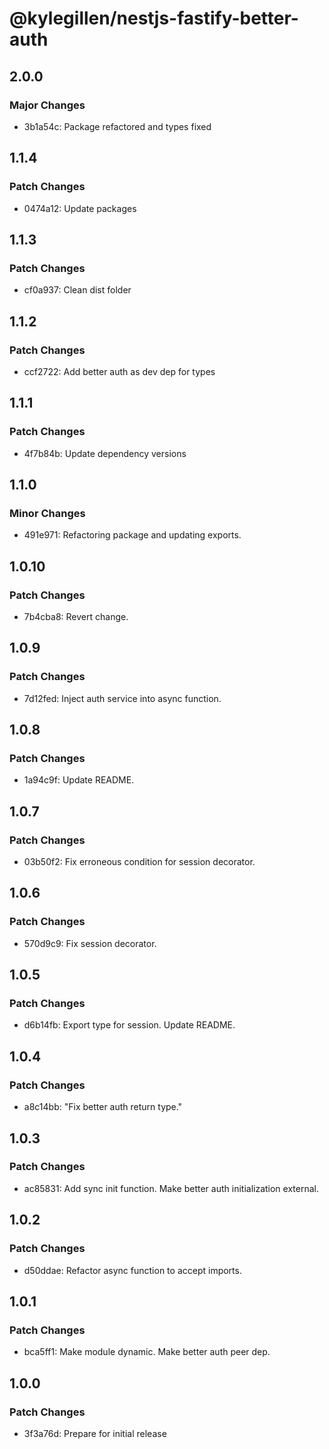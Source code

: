# @kylegillen/nestjs-fastify-better-auth

## 2.0.0

### Major Changes

- 3b1a54c: Package refactored and types fixed

## 1.1.4

### Patch Changes

- 0474a12: Update packages

## 1.1.3

### Patch Changes

- cf0a937: Clean dist folder

## 1.1.2

### Patch Changes

- ccf2722: Add better auth as dev dep for types

## 1.1.1

### Patch Changes

- 4f7b84b: Update dependency versions

## 1.1.0

### Minor Changes

- 491e971: Refactoring package and updating exports.

## 1.0.10

### Patch Changes

- 7b4cba8: Revert change.

## 1.0.9

### Patch Changes

- 7d12fed: Inject auth service into async function.

## 1.0.8

### Patch Changes

- 1a94c9f: Update README.

## 1.0.7

### Patch Changes

- 03b50f2: Fix erroneous condition for session decorator.

## 1.0.6

### Patch Changes

- 570d9c9: Fix session decorator.

## 1.0.5

### Patch Changes

- d6b14fb: Export type for session. Update README.

## 1.0.4

### Patch Changes

- a8c14bb: "Fix better auth return type."

## 1.0.3

### Patch Changes

- ac85831: Add sync init function. Make better auth initialization external.

## 1.0.2

### Patch Changes

- d50ddae: Refactor async function to accept imports.

## 1.0.1

### Patch Changes

- bca5ff1: Make module dynamic. Make better auth peer dep.

## 1.0.0

### Patch Changes

- 3f3a76d: Prepare for initial release
